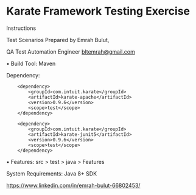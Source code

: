 # Karate Framework Testing Exercise

Instructions

Test Scenarios Prepared by Emrah Bulut,

QA Test Automation Engineer
bltemrah@gmail.com

• Build Tool: Maven

Dependency:

        <dependency>
            <groupId>com.intuit.karate</groupId>
            <artifactId>karate-apache</artifactId>
            <version>0.9.6</version>
            <scope>test</scope>
        </dependency>

        <dependency>
            <groupId>com.intuit.karate</groupId>
            <artifactId>karate-junit5</artifactId>
            <version>0.9.6</version>
            <scope>test</scope>
        </dependency>

• Features: src > test > java > Features

System Requirements: Java 8+ SDK

https://www.linkedin.com/in/emrah-bulut-66802453/

